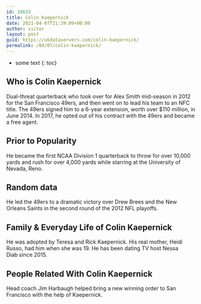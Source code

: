 ```yaml
---
id: 18633
title: Colin Kaepernick
date: 2021-04-07T21:39:09+00:00
author: victor
layout: post
guid: https://ukdataservers.com/colin-kaepernick/
permalink: /04/07/colin-kaepernick/
---
```


* some text
{: toc}


## Who is Colin Kaepernick



Dual-threat quarterback who took over for Alex Smith mid-season in 2012 for the San Francisco 49ers, and then went on to lead his team to an NFC title. The 49ers signed him to a 6-year extension, worth over $110 million, in June 2014. In 2017, he opted out of his contract with the 49ers and became a free agent.

                
                
                
## Prior to Popularity



He became the first NCAA Division 1 quarterback to throw for over 10,000 yards and rush for over 4,000 yards while starring at the University of Nevada, Reno. 

                
                
                
## Random data



He led the 49ers to a dramatic victory over Drew Brees and the New Orleans Saints in the second round of the 2012 NFL playoffs. 

                
                
                
## Family & Everyday Life of Colin Kaepernick



He was adopted by Teresa and Rick Kaepernick. His real mother, Heidi Russo, had him when she was 19. He has been dating TV host Nessa Diab since 2015.

                
                
                
## People Related With Colin Kaepernick



Head coach Jim Harbaugh helped bring a new winning order to San Francisco with the help of Kaepernick. 

                
              
            
          
          
          